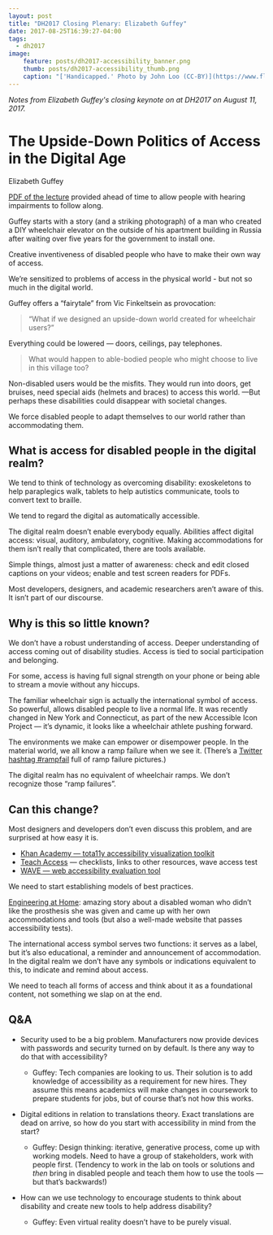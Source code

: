 ```yaml
---
layout: post
title: "DH2017 Closing Plenary: Elizabeth Guffey"
date: 2017-08-25T16:39:27-04:00
tags:
  - dh2017
image:
    feature: posts/dh2017-accessibility_banner.png
    thumb: posts/dh2017-accessibility_thumb.png
    caption: "['Handicapped.' Photo by John Loo (CC-BY)](https://www.flickr.com/photos/johnloo/2877935418/)"
---
```


*Notes from Elizabeth Guffey's closing keynote on at DH2017 on August 11, 2017.*


# The Upside-Down Politics of Access in the Digital Age

Elizabeth Guffey

[PDF of the lecture](http://dh2017.adho.org/wp-content/uploads/2017/08/Guffey-Montreal-.pdf)
provided ahead of time to allow people with hearing impairments to follow along.

Guffey starts with a story (and a striking photograph) of a man who
created a DIY wheelchair elevator on the outside of his apartment building in
Russia after waiting over five years for the government to install one.

Creative inventiveness of disabled people who have to make their own way of access.

We’re sensitized to problems of access in the physical world - but not so much
in the digital world.

Guffey offers a “fairytale” from Vic Finkeltsein as provocation:

> “What if we designed an upside-down world created for wheelchair users?”

Everything could be lowered — doors, ceilings, pay telephones.

> What would happen to able-bodied people who might choose to live
in this village too?

Non-disabled users would be the misfits.  They would run into doors, get bruises,
need special aids (helmets and braces) to access this world.  —But perhaps these
disabilities could disappear with societal changes.

We force disabled people to adapt themselves to our world rather than
accommodating them.

## What is access for disabled people in the digital realm?

We tend to think of technology as overcoming disability: exoskeletons
to help paraplegics walk, tablets to help autistics communicate, tools
to convert text to braille.

We tend to regard the digital as automatically accessible.

The digital realm doesn’t enable everybody equally.  Abilities affect
digital access: visual, auditory, ambulatory, cognitive.  Making accommodations
for them isn’t really that complicated, there are tools available.

Simple things, almost just a matter of awareness: check and edit closed
captions on your videos; enable and test screen readers for PDFs.

Most developers, designers, and academic researchers aren’t aware of this.
It isn’t part of our discourse.

## Why is this so little known?

We don’t have a robust understanding of access.  Deeper understanding
of access coming out of disability studies.  Access is tied to social
participation and belonging.

For some, access is having full signal strength on your phone or being
able to stream a movie without any hiccups.

The familiar wheelchair sign is actually the international symbol of access.
So powerful, allows disabled people to live a normal life.  It was recently
changed in New York and Connecticut, as part of the new Accessible Icon
Project — it’s dynamic, it looks like a wheelchair athlete pushing forward.

The environments we make can empower or disempower people.  In the material
world, we all know a ramp failure when we see it.  (There’s a
[Twitter hashtag #rampfail](https://twitter.com/hashtag/rampfail) full of
ramp failure pictures.)

The digital realm has no equivalent of wheelchair ramps.  We don’t recognize
those “ramp failures”.

## Can this change?

Most designers and developers don’t even discuss this problem, and are
surprised at how easy it is.

* [Khan Academy — tota11y accessibility visualization toolkit](http://khan.github.io/tota11y/)
* [Teach Access](http://teachaccess.org/) — checklists, links to other resources, wave access test
* [WAVE — web accessibility evaluation tool](http://wave.webaim.org/)

We need to start establishing models of best practices.

[Engineering at Home](http://engineeringathome.org/): amazing story about
a disabled woman who didn’t like the prosthesis she was given and came up
with her own accommodations and tools (but also a well-made website that
passes accessibility tests).

The international access symbol serves two functions: it serves as a label,
but it’s also educational, a reminder and announcement of accommodation.
In the digital realm we don’t have any symbols or indications equivalent
to this, to indicate and remind about access.

We need to teach all forms of access and think about it as a foundational
content, not something we slap on at the end.

## Q&A

* Security used to be a big problem.  Manufacturers now provide devices with
passwords and security turned on by default.  Is there any way to do
that with accessibility?
    - Guffey: Tech companies are looking to us. Their solution is to add
    knowledge of accessibility as a requirement for new hires.  They
    assume this means academics will make changes in coursework to prepare
    students for jobs, but of course that’s not how this works.

* Digital editions in relation to translations theory. Exact translations
  are dead on arrive, so how do you start with accessibility in mind from the
  start?
  - Guffey: Design thinking: iterative, generative process, come up with working models.
  Need to have a group of stakeholders, work with people first.  (Tendency
  to work in the lab on tools or solutions and *then* bring in disabled people and
  teach them how to use the tools — but that’s backwards!)

* How can we use technology to encourage students to think about disability
  and create new tools to help address disability?
  - Guffey: Even virtual reality doesn’t have to be purely visual.